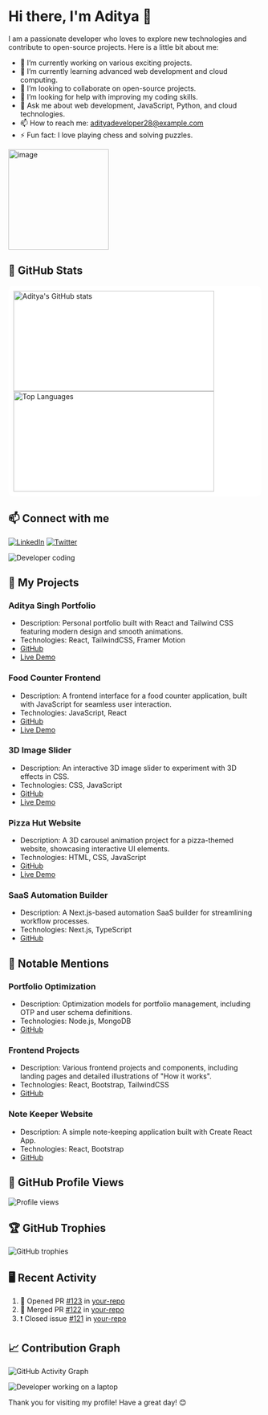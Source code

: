 # Hi there, I'm Aditya 👋

I am a passionate developer who loves to explore new technologies and contribute to open-source projects. Here is a little bit about me:

- 🔭 I’m currently working on various exciting projects.
- 🌱 I’m currently learning advanced web development and cloud computing.
- 👯 I’m looking to collaborate on open-source projects.
- 🤔 I’m looking for help with improving my coding skills.
- 💬 Ask me about web development, JavaScript, Python, and cloud technologies.
- 📫 How to reach me: [adityadeveloper28@example.com](mailto:singhadi280303@gmail.com)
- ⚡ Fun fact: I love playing chess and solving puzzles.

<img src="https://github.com/user-attachments/assets/0edee06b-c8b7-4a92-b61a-679678314a4f" alt="image" width="200" height="200">


## 🌟 GitHub Stats

<div style="background-color:white; padding:10px; border-radius:10px;">
  <img src="https://github-readme-stats.vercel.app/api?username=Adityadeveloper28&show_icons=true&theme=radical" alt="Aditya's GitHub stats" width="400" height="200">
  <img src="https://github-readme-stats.vercel.app/api/top-langs/?username=Adityadeveloper28&layout=compact&theme=radical" alt="Top Languages" width="400" height="200">
</div>

## 📫 Connect with me

[![LinkedIn](https://img.shields.io/badge/LinkedIn-blue?style=for-the-badge&logo=linkedin)](https://www.linkedin.com/in/adityadeveloper28/)
[![Twitter](https://img.shields.io/badge/Twitter-blue?style=for-the-badge&logo=twitter)](https://twitter.com/adityadeveloper28)

![Developer coding](https://github.com/Adityadeveloper28/your-repo/raw/main/assets/coding-pixel-art.png)

## 💼 My Projects

### Aditya Singh Portfolio
- Description: Personal portfolio built with React and Tailwind CSS featuring modern design and smooth animations.
- Technologies: React, TailwindCSS, Framer Motion
- [GitHub](https://github.com/Adityadeveloper28/Aditya-Singh-portfolio)
- [Live Demo](https://adityasingh-three.vercel.app/)

### Food Counter Frontend
- Description: A frontend interface for a food counter application, built with JavaScript for seamless user interaction.
- Technologies: JavaScript, React
- [GitHub](https://github.com/Adityadeveloper28/Foodcounter-frontend)
- [Live Demo](https://foodcounter-frontend.vercel.app)

### 3D Image Slider
- Description: An interactive 3D image slider to experiment with 3D effects in CSS.
- Technologies: CSS, JavaScript
- [GitHub](https://github.com/Adityadeveloper28/3d-Image-slider)
- [Live Demo](https://3d-image-slider-eight.vercel.app)

### Pizza Hut Website
- Description: A 3D carousel animation project for a pizza-themed website, showcasing interactive UI elements.
- Technologies: HTML, CSS, JavaScript
- [GitHub](https://github.com/Adityadeveloper28/pizza-hut-website-)
- [Live Demo](https://pizza-hut-website.vercel.app)

### SaaS Automation Builder
- Description: A Next.js-based automation SaaS builder for streamlining workflow processes.
- Technologies: Next.js, TypeScript
- [GitHub](https://github.com/Adityadeveloper28/saas)

## 📜 Notable Mentions

### Portfolio Optimization
- Description: Optimization models for portfolio management, including OTP and user schema definitions.
- Technologies: Node.js, MongoDB
- [GitHub](https://github.com/Adityadeveloper28/Portfolio_Optimization)

### Frontend Projects
- Description: Various frontend projects and components, including landing pages and detailed illustrations of "How it works".
- Technologies: React, Bootstrap, TailwindCSS
- [GitHub](https://github.com/Adityadeveloper28/frontend)

### Note Keeper Website
- Description: A simple note-keeping application built with Create React App.
- Technologies: React, Bootstrap
- [GitHub](https://github.com/Adityadeveloper28/notekeeper-website)

## 🎥 GitHub Profile Views

![Profile views](https://gpvc.arturio.dev/Adityadeveloper28)

## 🏆 GitHub Trophies

![GitHub trophies](https://github-profile-trophy.vercel.app/?username=Adityadeveloper28&theme=onedark)

## 🖥️ Recent Activity

<!--START_SECTION:activity-->
1. 💪 Opened PR [#123](https://github.com/Adityadeveloper28/your-repo/pull/123) in [your-repo](https://github.com/Adityadeveloper28/your-repo)
2. 🎉 Merged PR [#122](https://github.com/Adityadeveloper28/your-repo/pull/122) in [your-repo](https://github.com/Adityadeveloper28/your-repo)
3. ❗️ Closed issue [#121](https://github.com/Adityadeveloper28/your-repo/issues/121) in [your-repo](https://github.com/Adityadeveloper28/your-repo)
<!--END_SECTION:activity-->

## 📈 Contribution Graph

![GitHub Activity Graph](https://activity-graph.herokuapp.com/graph?username=Adityadeveloper28&theme=react-dark)

![Developer working on a laptop](https://github.com/Adityadeveloper28/your-repo/raw/main/assets/laptop-pixel-art.png)

Thank you for visiting my profile! Have a great day! 😊
